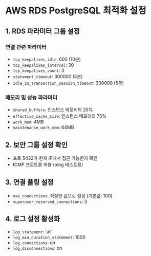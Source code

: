 # AWS RDS PostgreSQL 최적화 설정

## 1. RDS 파라미터 그룹 설정

### 연결 관련 파라미터
- `tcp_keepalives_idle`: 600 (10분)
- `tcp_keepalives_interval`: 30
- `tcp_keepalives_count`: 3
- `statement_timeout`: 300000 (5분)
- `idle_in_transaction_session_timeout`: 300000 (5분)

### 메모리 및 성능 파라미터
- `shared_buffers`: 인스턴스 메모리의 25%
- `effective_cache_size`: 인스턴스 메모리의 75%
- `work_mem`: 4MB
- `maintenance_work_mem`: 64MB

## 2. 보안 그룹 설정 확인
- 포트 5432가 현재 IP에서 접근 가능한지 확인
- ICMP 프로토콜 허용 (ping 테스트용)

## 3. 연결 풀링 설정
- `max_connections`: 적절한 값으로 설정 (기본값: 100)
- `superuser_reserved_connections`: 3

## 4. 로그 설정 활성화
- `log_statement`: 'all'
- `log_min_duration_statement`: 1000
- `log_connections`: on
- `log_disconnections`: on
